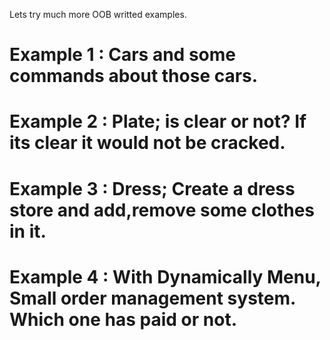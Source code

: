 Lets try much more OOB writted examples.

# Example 1 : Cars and some commands about those cars.

# Example 2 : Plate;  is clear or not? If its clear it would not be cracked.

# Example 3 : Dress; Create a dress store and add,remove some clothes in it. 

# Example 4 : With Dynamically Menu, Small order management system. Which one has paid or not.
